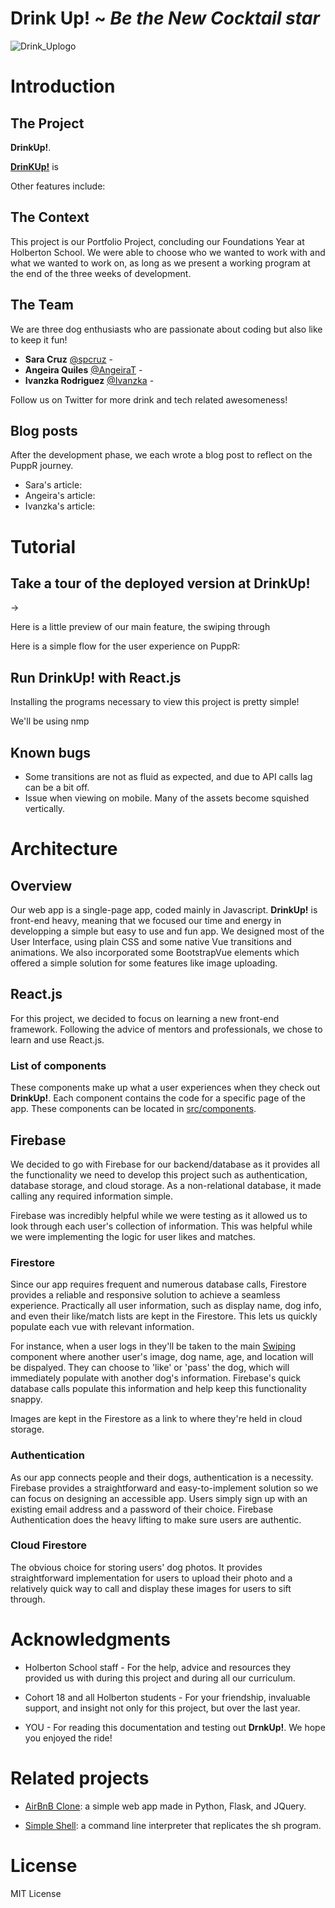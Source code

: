 # Drink Up! ~ *Be the New Cocktail star*


![Drink_Uplogo](https://user-images.githubusercontent.com/105127608/217568794-dad07776-650f-4b8d-a1d2-238097ceedc0.png)

# Introduction

## The Project
 **DrinkUp!**.

[**DrinKUp!**]() is

Other features include: 

## The Context
This project is our Portfolio Project, concluding our Foundations Year at Holberton School. We were able to choose who we wanted to work with and what we wanted to work on, as long as we present a working program at the end of the three weeks of development.

## The Team
We are three dog enthusiasts who are passionate about coding but also like to keep it fun!

* **Sara Cruz** [@spcruz]() - 
* **Angeira Quiles** [@AngeiraT]() - 
* **Ivanzka Rodriguez** [@Ivanzka]() - 

Follow us on Twitter for more drink and tech related awesomeness!

## Blog posts
After the development phase, we each wrote a blog post to reflect on the PuppR journey.

* Sara's article: 
* Angeira's article: 
* Ivanzka's article: 

# Tutorial

## Take a tour of the deployed version at DrinkUp!
-> 

Here is a little preview of our main feature, the swiping through 



Here is a simple flow for the user experience on PuppR:



## Run DrinkUp! with React.js 
Installing the programs necessary to view this project is pretty simple!

We'll be using nmp 




## Known bugs
* Some transitions are not as fluid as expected, and due to API calls lag can be a bit off.
* Issue when viewing on mobile. Many of the assets become squished vertically.

# Architecture

## Overview
Our web app is a single-page app, coded mainly in Javascript. **DrinkUp!** is front-end heavy, meaning that we focused our time and energy in developping a simple but easy to use and fun app. We designed most of the User Interface, using plain CSS and some native Vue transitions and animations. We also incorporated some BootstrapVue elements which offered a simple solution for some features like image uploading.



## React.js
For this project, we decided to focus on learning a new front-end framework. Following the advice of mentors and professionals, we chose to learn and use React.js.


### List of components

These components make up what a user experiences when they check out **DrinkUp!**. Each component contains the code for a specific page of the app. These components can be located in [src/components](./src/components).



## Firebase
We decided to go with Firebase for our backend/database as it provides all the functionality we need to develop this project such as authentication, database storage, and cloud storage. As a non-relational database, it made calling any required information simple.

Firebase was incredibly helpful while we were testing as it allowed us to look through each user's collection of information. This was helpful while we were implementing the logic for user likes and matches.

### Firestore
Since our app requires frequent and numerous database calls, Firestore provides a reliable and responsive solution to achieve a seamless experience. Practically all user information, such as display name, dog info, and even their like/match lists are kept in the Firestore. This lets us quickly populate each vue with relevant information.

For instance, when a user logs in they'll be taken to the main [Swiping](./src/components/Swiping.vue) component where another user's image, dog name, age, and location will be dispalyed. They can choose to 'like' or 'pass' the dog, which will immediately populate with another dog's information. Firebase's quick database calls populate this information and help keep this functionality snappy.

Images are kept in the Firestore as a link to where they're held in cloud storage. 
### Authentication
As our app connects people and their dogs, authentication is a necessity. Firebase provides a straightforward and easy-to-implement solution so we can focus on designing an accessible app. Users simply sign up with an existing email address and a password of their choice. Firebase Authentication does the heavy lifting to make sure users are authentic.
### Cloud Firestore
The obvious choice for storing users' dog photos. It provides straightforward implementation for users to upload their photo and a relatively quick way to call and display these images for users to sift through.

# Acknowledgments

* Holberton School staff - For the help, advice and resources they provided us with during this project and during all our curriculum.

* Cohort 18 and all Holberton students - For your friendship, invaluable support, and insight not only for this project, but over the last year.

* YOU - For reading this documentation and testing out **DrnkUp!**. We hope you enjoyed the ride!

# Related projects

* [AirBnB Clone](https://github.com/lroudge/AirBnB_clone_v4): a simple web app made in Python, Flask, and JQuery.

* [Simple Shell](https://github.com/scurry222/simple_shell): a command line interpreter that replicates the sh program.

# License

MIT License
